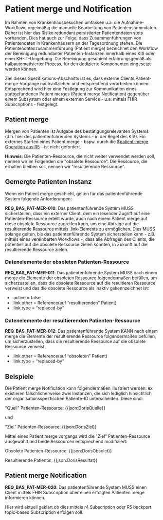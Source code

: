 # Patient merge und Notification
Im Rahmen von Krankenhausbesuchen umfassen u.a. die Aufnahme-Workflows regelmäßig die manuelle Bearbeitung von Patientenstammdaten. Daher ist hier das Risiko redundant persistierter Patientendaten stets vorhanden. Dies hat auch zur Folge, dass Zusammenführungen von Patientendaten in Krankenhäusern an der Tagesordnung stehen. 
Die Patientendatenzusammenführung (Patient merge) bezeichnet den Workflow der Bereinigung redundanter Patienten-Instanzen innerhalb eines KIS oder einer KH-IT-Umgebung. Die Bereinigung geschieht erfahrungsgemäß als halbautomatisierter Prozess, für den dedizierte Komponenten eingesetzt werden können.

Ziel dieses Spezifikations-Abschnitts ist es, dass externe Clients Patient-merge-Vorgänge nachvollziehen und entsprechend verarbeiten können.
Entsprechend wird hier eine Festlegung zur Kommunikation eines stattgefundenen Patient merges (Patient merge Notification) gegenüber einem Subsystem oder einem externen Service - u.a. mittels FHIR Subscriptions - festgelegt.


## Patient merge
Mergen von Patienten ist Aufgabe des bestätigungsrelevanten Systems (d.h. hier des patientenführenden Systems - in der Regel des KIS). 
Ein externes Starten eines Patient merge - bspw. durch die [$patient-merge Operation aus R5](https://hl7.org/fhir/R5/patient-operation-merge.html) - ist nicht gefordert.

**Hinweis**: Die Patienten-Ressource, die nicht weiter verwendet werden soll, nennen wir im Folgenden die "obsolete Ressource". Die Ressource, die erhalten bleiben soll, nennen wir "resultierende Ressource".

## Gemergte Patienten Instanz
Wenn ein Patient merge geschieht, gelten für das patientenführende System folgende Anforderungen:

**REQ_BAS_PAT-MER-010**: Das patientenführende System MUSS sicherstellen, dass ein externer Client, dem ein lesender Zugriff auf eine Patienten-Ressource erteilt wurde, auch nach einem Patient merge auf diese obsolete Ressource zugreifen kann, um eine Abfrage auf die resultierende Ressource mittels .link-Elements zu ermöglichen. Dies MUSS solange gelten, bis das patientenführende System sicherstellen kann - z.B. mittels eines vereinbarten Workflows -, dass alle Abfragen des Clients, die potentiell auf die obsolete Ressource zielen könnten, in Zukunft auf die resultierende Ressource zielen.

### Datenelemente der obsoleten Patienten-Ressource

**REQ_BAS_PAT-MER-011**: Das patientenführende System MUSS nach einem merge die Elemente der obsoleten Ressource folgendermaßen befüllen, um sicherzustellen, dass die obsolete Ressource auf die resultieren Ressource verweist und das die obsolete Ressource als inaktiv gekennzeichnet ist:
- .active = false
- .link.other = Reference(auf “resultierenden” Patient)
- .link.type = “replaced-by”

### Datenelemente der resultierenden Patienten-Ressource

**REQ_BAS_PAT-MER-012**: Das patientenführende System KANN nach einem merge die Elemente der resultierende Ressource folgendermaßen befüllen, um sicherzustellen, dass die resultierende Ressource auf die obsolete Ressource verweist:
- .link.other = Reference(auf “obsoleten” Patient)
- .link.type = “replaced-by”

## Beispiele
Die Patient merge Notification kann folgendermaßen illustriert werden: ex existieren fälschlicherweise zwei Instanzen, die sich lediglich hinsichtlich der organisationsspezfischen Patiente-ID unterscheiden.
Diese sind: 

"Quell" Patienten-Ressource:
{{json:DorisQuelle}}

und

"Ziel" Patienten-Ressource:
{{json:DorisZiel}}

Mittel eines Patient merge vorgangs wird die "Ziel" Patienten-Ressource ausgewählt und beide Ressourcen entsprechend modifiziert:

Obsolete Patienten-Ressource:
{{json:DorisObsolet}}

Resultierende Patientin:
{{json:DorisResultat}}

## Patient merge Notification
**REQ_BAS_PAT-MER-020**: Das patientenführende System MUSS einen Client mittels FHIR Subscription über einen erfolgten Patienten merge informieren können.

Hier wird aktuell geklärt ob dies mittels r4 Subscription oder R5 backport topic-based Subscription erfolgen soll.



